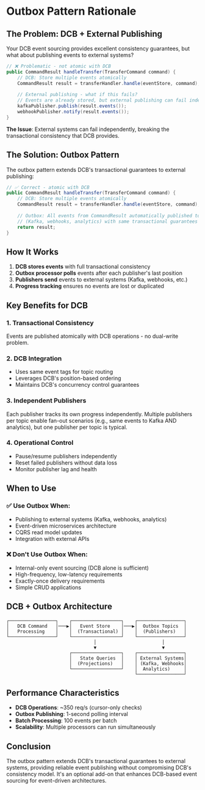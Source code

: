 # Outbox Pattern Rationale

## The Problem: DCB + External Publishing

Your DCB event sourcing provides excellent consistency guarantees, but what about publishing events to external systems?

```java
// ❌ Problematic - not atomic with DCB
public CommandResult handleTransfer(TransferCommand command) {
    // DCB: Store multiple events atomically
    CommandResult result = transferHandler.handle(eventStore, command);
    
    // External publishing - what if this fails?
    // Events are already stored, but external publishing can fail independently
    kafkaPublisher.publish(result.events());
    webhookPublisher.notify(result.events());
}
```

**The Issue**: External systems can fail independently, breaking the transactional consistency that DCB provides.

## The Solution: Outbox Pattern

The outbox pattern extends DCB's transactional guarantees to external publishing:

```java
// ✅ Correct - atomic with DCB
public CommandResult handleTransfer(TransferCommand command) {
    // DCB: Store multiple events atomically
    CommandResult result = transferHandler.handle(eventStore, command);
    
    // Outbox: All events from CommandResult automatically published to external systems
    // (Kafka, webhooks, analytics) with same transactional guarantees
    return result;
}
```

## How It Works

1. **DCB stores events** with full transactional consistency
2. **Outbox processor polls** events after each publisher's last position
3. **Publishers send** events to external systems (Kafka, webhooks, etc.)
4. **Progress tracking** ensures no events are lost or duplicated

## Key Benefits for DCB

### 1. **Transactional Consistency**
Events are published atomically with DCB operations - no dual-write problem.

### 2. **DCB Integration**
- Uses same event tags for topic routing
- Leverages DCB's position-based ordering
- Maintains DCB's concurrency control guarantees

### 3. **Independent Publishers**
Each publisher tracks its own progress independently. Multiple publishers per topic enable fan-out scenarios (e.g., same events to Kafka AND analytics), but one publisher per topic is typical.

### 4. **Operational Control**
- Pause/resume publishers independently
- Reset failed publishers without data loss
- Monitor publisher lag and health

## When to Use

### ✅ **Use Outbox When:**
- Publishing to external systems (Kafka, webhooks, analytics)
- Event-driven microservices architecture
- CQRS read model updates
- Integration with external APIs

### ❌ **Don't Use Outbox When:**
- Internal-only event sourcing (DCB alone is sufficient)
- High-frequency, low-latency requirements
- Exactly-once delivery requirements
- Simple CRUD applications

## DCB + Outbox Architecture

```
┌─────────────────┐    ┌──────────────────┐    ┌─────────────────┐
│   DCB Command   │───▶│   Event Store    │───▶│  Outbox Topics  │
│   Processing    │    │  (Transactional) │    │  (Publishers)   │
└─────────────────┘    └──────────────────┘    └─────────────────┘
                                │                        │
                                ▼                        ▼
                       ┌──────────────────┐    ┌─────────────────┐
                       │   State Queries  │    │ External Systems│
                       │  (Projections)   │    │ (Kafka, Webhooks│
                       └──────────────────┘    │  Analytics)     │
                                               └─────────────────┘
```

## Performance Characteristics

- **DCB Operations**: ~350 req/s (cursor-only checks)
- **Outbox Publishing**: 1-second polling interval
- **Batch Processing**: 100 events per batch
- **Scalability**: Multiple processors can run simultaneously

## Conclusion

The outbox pattern extends DCB's transactional guarantees to external systems, providing reliable event publishing without compromising DCB's consistency model. It's an optional add-on that enhances DCB-based event sourcing for event-driven architectures.